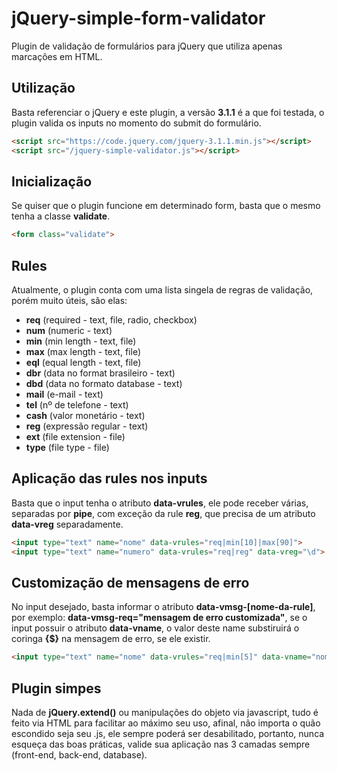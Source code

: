 # jQuery-simple-form-validator
Plugin de validação de formulários para jQuery que utiliza apenas marcações em HTML.

## Utilização
Basta referenciar o jQuery e este plugin, a versão **3.1.1** é a que foi testada, o plugin valida os inputs no momento do submit do formulário.
```html
<script src="https://code.jquery.com/jquery-3.1.1.min.js"></script>
<script src="/jquery-simple-validator.js"></script>
```

## Inicialização
Se quiser que o plugin funcione em determinado form, basta que o mesmo tenha a classe **validate**.
```html
<form class="validate">
```

## Rules
Atualmente, o plugin conta com uma lista singela de regras de validação, porém muito úteis, são elas:
* **req** (required - text, file, radio, checkbox)
* **num** (numeric - text)
* **min** (min length - text, file)
* **max** (max length - text, file)
* **eql** (equal length - text, file)
* **dbr** (data no format brasileiro - text)
* **dbd** (data no formato database - text)
* **mail** (e-mail - text)
* **tel** (nº de telefone - text)
* **cash** (valor monetário - text)
* **reg** (expressão regular - text)
* **ext** (file extension - file)
* **type** (file type - file)

## Aplicação das rules nos inputs
Basta que o input tenha o atributo **data-vrules**, ele pode receber várias, separadas por **pipe**, com exceção da rule **reg**, que precisa de um atributo **data-vreg** separadamente.
```html
<input type="text" name="nome" data-vrules="req|min[10]|max[90]">
<input type="text" name="numero" data-vrules="req|reg" data-vreg="\d">
```

## Customização de mensagens de erro
No input desejado, basta informar o atributo **data-vmsg-[nome-da-rule]**, por exemplo: **data-vmsg-req="mensagem de erro customizada"**, se o input possuir o atributo **data-vname**, o valor deste name substiruirá o coringa **{$}** na mensagem de erro, se ele existir.
```html
<input type="text" name="nome" data-vrules="req|min[5]" data-vname="nome de usuário" data-vmsg-req="O campo {$} é obrigatório">
```

## Plugin simpes
Nada de **jQuery.extend()** ou manipulações do objeto via javascript, tudo é feito via HTML para facilitar ao máximo seu uso, afinal, não importa o quão escondido seja seu .js, ele sempre poderá ser desabilitado, portanto, nunca esqueça das boas práticas, valide sua aplicação nas 3 camadas sempre (front-end, back-end, database).
